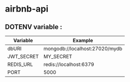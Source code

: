 # airbnb-api

## DOTENV variable :

| Variable   | Example                        |
| ---------- | ------------------------------ |
| dbURI      | mongodb://localhost:27020/mydb |
| JWT_SECRET | MY_SECRET                      |
| REDIS_URL  | redis://localhost:6379         |
| PORT       | 5000                           |
